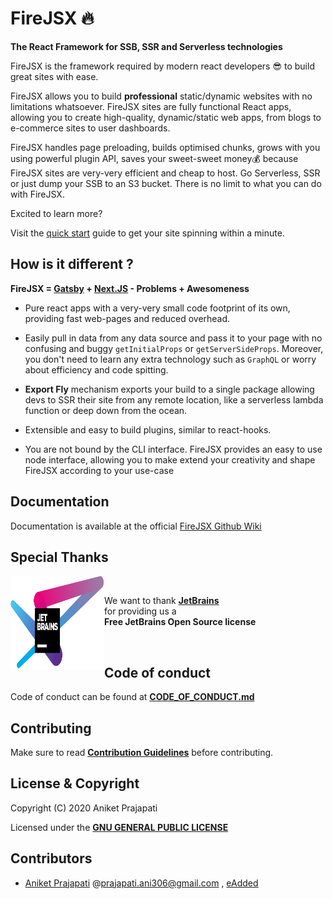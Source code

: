 # FireJSX 🔥

**The React Framework for SSB, SSR and Serverless technologies**

FireJSX is the framework required by modern react developers 😎 to build great sites with ease. 

FireJSX allows you to build **professional** static/dynamic websites with no limitations whatsoever. FireJSX sites are fully functional React apps, allowing you to create high-quality, dynamic/static web apps, from blogs to e-commerce sites to user dashboards.

FireJSX handles page preloading, builds optimised chunks, grows with you using powerful plugin API, saves your sweet-sweet money💰 because FireJSX sites are very-very efficient and cheap to host. Go Serverless, SSR or just dump your SSB to an S3 bucket. There is no limit to what you can do with FireJSX.

Excited to learn more?

Visit the [quick start](https://github.com/eAdded/FireJSX/wiki/Quick-Start) guide to get your site spinning within a minute.

## How is it different ?

**FireJSX = [Gatsby](https://www.gatsbyjs.org/) + [Next.JS](https://nextjs.org/) - Problems + Awesomeness**

+ Pure react apps with a very-very small code footprint of its own, providing fast web-pages and reduced overhead.

+ Easily pull in data from any data source and pass it to your page with no confusing and buggy `getInitialProps` or `getServerSideProps`. Moreover, you don't need to learn any extra technology such as `GraphQL` or worry about efficiency and code spitting.

+ **Export Fly** mechanism exports your build to a single package allowing devs to SSR their site from any remote location, like a serverless lambda function or deep down from the ocean.

+ Extensible and easy to build plugins, similar to react-hooks.

+ You are not bound by the CLI interface. FireJSX provides an easy to use node interface, allowing you to make extend your creativity and shape FireJSX according to your use-case

## Documentation

Documentation is available at the official [FireJSX Github Wiki](https://github.com/eAdded/FireJSX/wiki)

## Special Thanks 

<p>
<img align="left" height="150px" width="150px" src="jetbrains.svg"/>
<br/>
<p>
We want to thank <a href="https://www.jetbrains.com/?from=FireJSX"><b>JetBrains</b></a><br/> for providing us a<br/><b>Free JetBrains Open Source license</b>
</p>
</p>
<br/>

## Code of conduct

Code of conduct can be found at **[CODE_OF_CONDUCT.md](CODE_OF_CONDUCT.md)**

## Contributing

Make sure to read **[Contribution Guidelines](CONTRIBUTING.md)** before contributing.

## License & Copyright

Copyright (C) 2020 Aniket Prajapati

Licensed under the **[GNU GENERAL PUBLIC LICENSE](LICENSE)**

## Contributors
 + [Aniket Prajapati](https://github.com/aniketfuryrocks) @[prajapati.ani306@gmail.com](mailto:prajapati.ani306@gmail.com) , [eAdded](http://www.eadded.com)